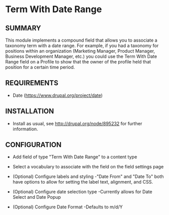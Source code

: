 # Term With Date Range

## SUMMARY

This module implements a compound field that allows you to associate a taxonomy term with a date range. For example, if you had a taxonomy for positions within an organization (Marketing Manager, Product Manager, Business Development Manager, etc.) you could use the Term With Date Range field on a Profile to show that the owner of the profile held that position for a certain time period. 

## REQUIREMENTS 
* Date (https://www.drupal.org/project/date)

## INSTALLATION 
* Install as usual, see http://drupal.org/node/895232 for further information.

## CONFIGURATION 
* Add field of type "Term With Date Range" to a content type

* Select a vocabulary to associate with the field on the field settings page

* (Optional) Configure labels and styling
	-"Date From" and "Date To" both have options to allow for setting the label text, alignment, and CSS.

* (Optional) Configure date selection type
	-Currently allows for Date Select and Date Popup

* (Optional) Configure Date Format
	-Defaults to m/d/Y
